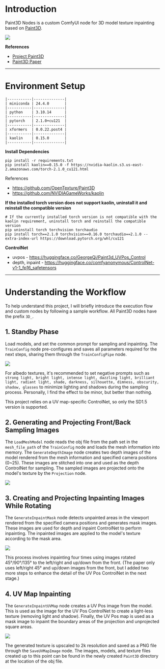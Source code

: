# Introduction

Paint3D Nodes is a custom ComfyUI node for 3D model texture inpainting based on [Paint3D](https://arxiv.org/pdf/2312.13913).

![](https://velog.velcdn.com/images/sh41107/post/f32c26fa-da5f-4e6d-9d00-034ed643230d/image.png)

**References**

- [Project Paint3D](https://github.com/OpenTexture/Paint3D)
- [Paint3D Paper](https://arxiv.org/pdf/2312.13913)

---

# Environment Setup

```
|-----------|--------------|
| miniconda | 24.4.0       |
|-----------|--------------|
| python    | 3.10.14      |
|-----------|--------------|
| pytorch   | 2.1.0+cu121  |
|-----------|--------------|
| xformers  | 0.0.22.post4 |
|-----------|--------------|
| kaolin    | 0.15.0       |
|-----------|--------------|
```

**Install Dependencies**
```
pip install -r requirements.txt
pip install kaolin==0.15.0 -f https://nvidia-kaolin.s3.us-east-2.amazonaws.com/torch-2.1.0_cu121.html
```

References
- https://github.com/OpenTexture/Paint3D
- https://github.com/NVIDIAGameWorks/kaolin

**If the installed torch version does not support kaolin, uninstall it and reinstall the compatible version**
```
# If the currently installed torch version is not compatible with the kaolin requirement, uninstall torch and reinstall the compatible version
pip uninstall torch torchvision torchaudio
pip install torch==2.1.0 torchvision==0.16.0 torchaudio==2.1.0 --extra-index-url https://download.pytorch.org/whl/cu121
```

**ControlNet**
- uvpos -  https://huggingface.co/GeorgeQi/Paint3d_UVPos_Control
- depth, inpaint - https://huggingface.co/comfyanonymous/ControlNet-v1-1_fp16_safetensors 

---

# Understanding the Workflow

To help understand this project, I will briefly introduce the execution flow and custom nodes by following a sample workflow. All Paint3D nodes have the prefix `3D_`.

## 1. Standby Phase

Load models, and set the common prompt for sampling and inpainting. The `TrainConfig` node pre-configures and saves all parameters required for the next steps, sharing them through the `TrainConfigPipe` node.

![](https://velog.velcdn.com/images/sh41107/post/fe44f89b-5034-48cc-b464-3332cd099506/image.png)

For albedo textures, it's recommended to set negative prompts such as `strong light, bright light, intense light, dazzling light, brilliant light, radiant light, shade, darkness, silhouette, dimness, obscurity, shadow, glasses` to minimize lighting and shadows during the sampling process. Personally, I find the effect to be minor, but better than nothing.

This project relies on a UV map-specific ControlNet, so only the SD1.5 version is supported.

## 2. Generating and Projecting Front/Back Sampling Images

The `LoadMeshModel` node reads the obj file from the path set in the `mesh_file_path` of the `TrainConfig` node and loads the mesh information into memory. The `GenerateDepthImage` node creates two depth images of the model rendered from the mesh information and specified camera positions (0~25). These images are stitched into one and used as the depth ControlNet for sampling. The sampled images are projected onto the model's texture by the `Projection` node.

![](https://velog.velcdn.com/images/sh41107/post/dd1c2fa9-baa7-46d4-a1e6-764acd445341/image.png)

## 3. Creating and Projecting Inpainting Images While Rotating

The `GenerateInpaintMask` node detects unpainted areas in the viewport rendered from the specified camera positions and generates mask images. These images are used for depth and inpaint ControlNet to perform inpainting. The inpainted images are applied to the model's texture according to the mask area.

![](https://velog.velcdn.com/images/sh41107/post/186107c8-20b4-42cc-b763-32d67aedf08a/image.png)

This process involves inpainting four times using images rotated 45°/90°/135° to the left/right and up/down from the front. (The paper only uses left/right 45° and up/down images from the front, but I added two more steps to enhance the detail of the UV Pos ControlNet in the next stage.)

## 4. UV Map Inpainting

The `GenerateInpaintUVMap` node creates a UV Pos image from the model. This is used as the image for the UV Pos ControlNet to create a light-less texture (removing light and shadow). Finally, the UV Pos map is used as a mask image to inpaint the boundary areas of the projection and unprojected square areas.

![](https://velog.velcdn.com/images/sh41107/post/76efbb4e-9136-4b3b-aecc-4416bab0a88b/image.png)

The generated texture is upscaled to 2k resolution and saved as a PNG file through the `SaveUVMapImage` node. The images, models, and texture files created up to this point can be found in the newly created `Paint3D` directory at the location of the obj file.
